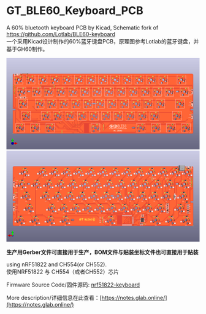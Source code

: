﻿# GT_BLE60_Keyboard_PCB
A 60% bluetooth keyboard PCB by Kicad, Schematic fork of https://github.com/Lotlab/BLE60-keyboard  
一个采用Kicad设计制作的60%蓝牙键盘PCB，原理图参考Lotlab的蓝牙键盘，并基于GH60制作。

![img](rev.d/keyboard.png)
![img](rev.d/keyboard2.png)

**生产用Gerber文件可直接用于生产，BOM文件与贴装坐标文件也可直接用于贴装**

using nRF51822 and CH554(or CH552).  
使用NRF51822 与 CH554（或者CH552）芯片

Firmware Source Code/固件源码: [nrf51822-keyboard](https://github.com/genokolar/nrf51822-keyboard/tree/GT-BLE60)

More description/详细信息在此查看：[https://notes.glab.online/](https://notes.glab.online/)

